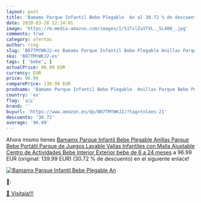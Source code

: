 ```yaml
---
layout: post
title: 'Bamamx Parque Infantil Bebe Plegable  An al 30.72 % de descuento'
date: 2020-03-28 12:14:01
image: 'https://m.media-amazon.com/images/I/51TslZuSTVL._SL400_.jpg'
comments: true
category: ofertas
author: ring
slug: 'B07TMYWKJ2-es Bamamx Parque Infantil Bebe Plegable Anillas Parque Bebe...'
sku: 'B07TMYWKJ2-es'
tags: [ 'bebe', ]
actualPrice: 96.99 EUR
currency: EUR
price: 96.99
comparePrice: 139.99 EUR
prodname: 'Bamamx Parque Infantil Bebe Plegable  Anillas Parque Bebe Portátil  Parque de Juegos Lavable  Vallas Infantiles con Malla Ajustable  Centro de Actividades Bebe Interior Exterior  bebe de 6 a 24 meses'
country: 'es'
flag: '🇪🇸'
brand: ''
buyurl: 'https://www.amazon.es/dp/B07TMYWKJ2/?tag=tolees-21'
descuento: '30.72'
average: '96.99'
---
```


Ahora mismo tienes [Bamamx Parque Infantil Bebe Plegable  Anillas Parque Bebe Portátil  Parque de Juegos Lavable  Vallas Infantiles con Malla Ajustable  Centro de Actividades Bebe Interior Exterior  bebe de 6 a 24 meses](https://www.amazon.es/dp/B07TMYWKJ2/?tag=tolees-21) a 96.99 EUR (original: 139.99 EUR) (30.72 %  de descuento) en el siguiente enlace!

[![Bamamx Parque Infantil Bebe Plegable  An](https://m.media-amazon.com/images/I/51TslZuSTVL._SL400_.jpg)](https://www.amazon.es/dp/B07TMYWKJ2/?tag=tolees-21)

🔎:


[🛒 Visítala!!!](https://www.amazon.es/dp/B07TMYWKJ2/?tag=tolees-21)
